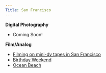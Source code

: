 ```yaml
---
Title: San Francisco
---
```

<style>

body {
overflow-x: hidden;
}
.full-width {
	left: 50%;
	margin-left: -50vw;
	margin-right: -50vw;
	max-width: 100vw;
	position: relative;
	right: 50%;
	width: 100vw;
}

</style>

**Digital Photography**

* Coming Soon!

**Film/Analog**

* [Filming on mini-dv tapes in San Francisco](filming-minidv-sf)
* [Birthday Weekend](san-francisco/birthday-weekend)
* [Ocean Beach](san-francisco/ocean-beach)





